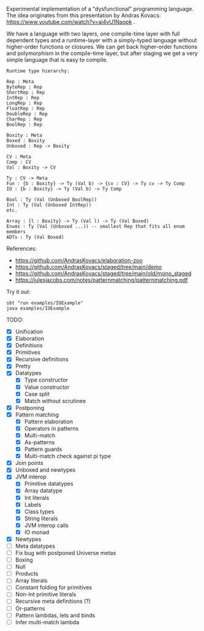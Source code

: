 Experimental implementation of a "dysfunctional" programming language.
The idea originates from this presentation by Andras Kovacs: https://www.youtube.com/watch?v=ai4vU1Naopk .

We have a language with two layers, one compile-time layer with full dependent types and a runtime-layer with a simply-typed language without higher-order functions or closures. We can get back higher-order functions and polymorphism in the compile-time layer, but after staging we get a very simple language that is easy to compile.

```
Runtime type hierarchy:

Rep : Meta
ByteRep : Rep
ShortRep : Rep
IntRep : Rep
LongRep : Rep
FloatRep : Rep
DoubleRep : Rep
CharRep : Rep
BoolRep : Rep

Boxity : Meta
Boxed : Boxity
Unboxed : Rep -> Boxity

CV : Meta
Comp : CV
Val : Boxity -> CV

Ty : CV -> Meta
Fun : {b : Boxity} -> Ty (Val b) -> {cv : CV} -> Ty cv -> Ty Comp
IO : {b : Boxity} -> Ty (Val b) -> Ty Comp

Bool : Ty (Val (Unboxed BoolRep))
Int : Ty (Val (Unboxed IntRep))
etc.

Array : {l : Boxity} -> Ty (Val l) -> Ty (Val Boxed)
Enums : Ty (Val (Unboxed ...)) -- smallest Rep that fits all enum members
ADTs : Ty (Val Boxed)
```

References:
- https://github.com/AndrasKovacs/elaboration-zoo
- https://github.com/AndrasKovacs/staged/tree/main/demo
- https://github.com/AndrasKovacs/staged/tree/main/old/mono_staged
- https://julesjacobs.com/notes/patternmatching/patternmatching.pdf

Try it out:
```
sbt "run examples/IOExample"
java examples/IOExample
```

TODO:
- [x] Unification
- [x] Elaboration
- [x] Definitions
- [x] Primitives
- [x] Recursive definitions
- [x] Pretty
- [x] Datatypes
  - [x] Type constructor
  - [x] Value constructor
  - [x] Case split
  - [x] Match without scrutinee
- [x] Postponing
- [x] Pattern matching
  - [x] Pattern elaboration
  - [x] Operators in patterns
  - [x] Multi-match
  - [x] As-patterns
  - [x] Pattern guards
  - [x] Multi-match check against pi type
- [x] Join points
- [x] Unboxed and newtypes
- [x] JVM interop
  - [x] Primitive datatypes
  - [x] Array datatype
  - [x] Int literals
  - [x] Labels
  - [x] Class types
  - [x] String literals
  - [x] JVM interop calls
  - [x] IO monad
- [x] Newtypes
- [ ] Meta datatypes
- [ ] Fix bug with postponed Universe metas
- [ ] Boxing
- [ ] Null
- [ ] Products
- [ ] Array literals
- [ ] Constant folding for primitives
- [ ] Non-Int primitive literals
- [ ] Recursive meta definitions (?)
- [ ] Or-patterns
- [ ] Pattern lambdas, lets and binds
- [ ] Infer multi-match lambda
